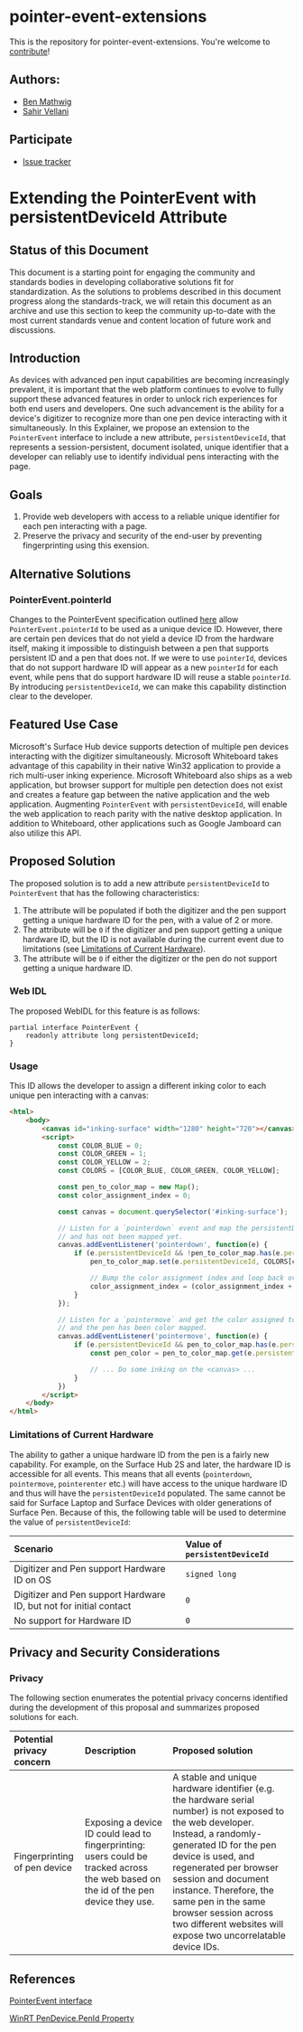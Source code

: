 # pointer-event-extensions

This is the repository for pointer-event-extensions. You're welcome to
[contribute](CONTRIBUTING.md)!

## Authors:

- [Ben Mathwig](https://github.com/bmathwig)
- [Sahir Vellani](https://github.com/sahirv)

## Participate
- [Issue tracker](https://github.com/WICG/pointer-event-extensions/issues)

# Extending the PointerEvent with persistentDeviceId Attribute

## Status of this Document

This document is a starting point for engaging the community and standards bodies in developing collaborative solutions fit for standardization. As the solutions to problems described in this document progress along the standards-track, we will retain this document as an archive and use this section to keep the community up-to-date with the most current standards venue and content location of future work and discussions.

## Introduction
As devices with advanced pen input capabilities are becoming increasingly prevalent, it is important that the web platform continues to evolve to fully support these advanced features in order to unlock rich experiences for both end users and developers. One such advancement is the ability for a device's digitizer to recognize more than one pen device interacting with it simultaneously. In this Explainer, we propose an extension to the `PointerEvent` interface to include a new attribute, `persistentDeviceId`, that represents a session-persistent, document isolated, unique identifier that a developer can reliably use to identify individual pens interacting with the page.

## Goals
1. Provide web developers with access to a reliable unique identifier for each pen interacting with a page.
1. Preserve the privacy and security of the end-user by preventing fingerprinting using this exension.

## Alternative Solutions
### PointerEvent.pointerId 
Changes to the PointerEvent specification outlined [here](https://github.com/w3c/pointerevents/commit/d5e6171c04d5fbb336220db1bfe39ee8d1321635) allow `PointerEvent.pointerId` to be used as a unique device ID. However, there are certain pen devices that do not yield a device ID from the hardware itself, making it impossible to distinguish between a pen that supports persistent ID and a pen that does not. If we were to use `pointerId`, devices that do not support hardware ID will appear as a new `pointerId` for each event, while pens that do support hardware ID will reuse a stable `pointerId`. By introducing `persistentDeviceId`, we can make this capability distinction clear to the developer.

## Featured Use Case
Microsoft's Surface Hub device supports detection of multiple pen devices interacting with the digitizer simultaneously. Microsoft Whiteboard takes advantage of this capability in their native Win32 application to provide a rich multi-user inking experience. Microsoft Whiteboard also ships as a web application, but browser support for multiple pen detection does not exist and creates a feature gap between the native application and the web application. Augmenting `PointerEvent` with `persistentDeviceId`,  will enable the web application to reach parity with the native desktop application. In addition to Whiteboard, other applications such as Google Jamboard can also utilize this API.

## Proposed Solution
The proposed solution is to add a new attribute `persistentDeviceId` to `PointerEvent` that has the following characteristics:

1. The attribute will be populated if both the digitizer and the pen support getting a unique hardware ID for the pen, with a value of 2 or more.
1. The attribute will be `0` if the digitizer and pen support getting a unique hardware ID, but the ID is not available during the current event due to limitations (see [Limitations of Current Hardware](#limitations-of-current-hardware)).
1. The attribute will be `0` if either the digitizer or the pen do not support getting a unique hardware ID.

### Web IDL
The proposed WebIDL for this feature is as follows:

```webidl
partial interface PointerEvent {
    readonly attribute long persistentDeviceId;
}
```

### Usage

This ID allows the developer to assign a different inking color to each unique pen interacting with a canvas:
```html
<html>
    <body>
        <canvas id="inking-surface" width="1280" height="720"></canvas>
        <script>
            const COLOR_BLUE = 0;
            const COLOR_GREEN = 1;
            const COLOR_YELLOW = 2;
            const COLORS = [COLOR_BLUE, COLOR_GREEN, COLOR_YELLOW];

            const pen_to_color_map = new Map();
            const color_assignment_index = 0;

            const canvas = document.querySelector('#inking-surface');

            // Listen for a `pointerdown` event and map the persistentDeviceId to a color if it exists
            // and has not been mapped yet.
            canvas.addEventListener('pointerdown', function(e) {
                if (e.persistentDeviceId && !pen_to_color_map.has(e.persistentDeviceId)) {
                    pen_to_color_map.set(e.persistentDeviceId, COLORS[color_assignment_index]);

                    // Bump the color assignment index and loop back over if needed
                    color_assignment_index = (color_assignment_index + 1) % COLORS.length;
                }
            });

            // Listen for a `pointermove` and get the color assigned to this pen if persistentDeviceId exists
            // and the pen has been color mapped.
            canvas.addEventListener('pointermove', function(e) {
                if (e.persistentDeviceId && pen_to_color_map.has(e.persistentDeviceId)) {
                    const pen_color = pen_to_color_map.get(e.persistentDeviceId);

                    // ... Do some inking on the <canvas> ...
                }
            })
        </script>
    </body>
</html>
```

### Limitations of Current Hardware
The ability to gather a unique hardware ID from the pen is a fairly new capability. For example, on the Surface Hub 2S and later, the hardware ID is accessible for all events. This means that all events (`pointerdown`, `pointermove`, `pointerenter` etc.) will have access to the unique hardware ID and thus will have the `persistentDeviceId` populated. The same cannot be said for Surface Laptop and Surface Devices with older generations of Surface Pen. Because of this, the following table will be used to determine the value of `persistentDeviceId`:

| Scenario | Value of `persistentDeviceId` |
| :- | :- |
| Digitizer and Pen support Hardware ID on OS | `signed long` |
| Digitizer and Pen support Hardware ID, but not for initial contact | `0` |
| No support for Hardware ID | `0` |

## Privacy and Security Considerations
### Privacy
The following section enumerates the potential privacy concerns identified during the development of this proposal and summarizes proposed solutions for each.

| Potential privacy concern | Description | Proposed solution |
| :- | :- | :- |
| Fingerprinting of pen device | Exposing a device ID could lead to fingerprinting: users could be tracked across the web based on the id of the pen device they use. | A stable and unique hardware identifier (e.g. the hardware serial number) is not exposed to the web developer. Instead, a randomly-generated ID for the pen device is used, and regenerated per browser session and document instance. Therefore, the same pen in the same browser session across two different websites will expose two uncorrelatable device IDs.

## References
[PointerEvent interface](https://w3c.github.io/pointerevents/#pointerevent-interface)

[WinRT PenDevice.PenId Property](https://docs.microsoft.com/en-us/uwp/api/windows.devices.input.pendevice.penid?view=winrt-22000)
